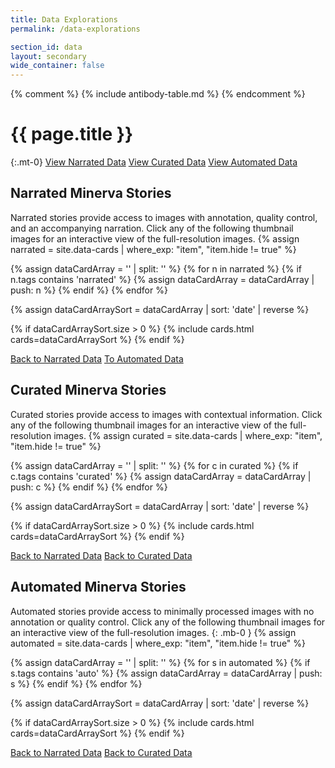 ```yaml
---
title: Data Explorations
permalink: /data-explorations

section_id: data
layout: secondary
wide_container: false
---
```

{% comment %}
{% include antibody-table.md %}
{% endcomment %}

# {{ page.title }}
{:.mt-0}
<a href="#narrated-minerva-stories" class="button">View Narrated Data</a>
<a href="#curated-minerva-stories" class="button2">View Curated Data</a>
<a href="#automated-minerva-stories" class="button">View Automated Data</a>

 
## Narrated Minerva Stories
Narrated stories provide access to images with annotation, quality control, and an accompanying narration. Click any of the following thumbnail images for an interactive view of the full-resolution images. 
{%
    assign narrated = site.data-cards
    | where_exp: "item", "item.hide != true"
%}

{% assign dataCardArray = '' | split: '' %}
{% for n in narrated %}
  {% if n.tags contains 'narrated' %}
    {% assign dataCardArray = dataCardArray | push: n %}
  {% endif %}
{% endfor %}

{% assign dataCardArraySort = dataCardArray | sort: 'date' | reverse %}

{% if dataCardArraySort.size > 0 %}
  {% include cards.html cards=dataCardArraySort %}
{% endif %}

  <a href="#narrated-minerva-stories" class="button">Back to Narrated Data</a>
  <a href="#automated-minerva-stories" class="button2">To Automated Data</a>

## Curated Minerva Stories
Curated stories provide access to images with contextual information. Click any of the following thumbnail images for an interactive view of the full-resolution images. 
{%
    assign curated = site.data-cards
    | where_exp: "item", "item.hide != true"
%}

{% assign dataCardArray = '' | split: '' %}
{% for c in curated %}
  {% if c.tags contains 'curated' %}
    {% assign dataCardArray = dataCardArray | push: c %}
  {% endif %}
{% endfor %}

{% assign dataCardArraySort = dataCardArray | sort: 'date' | reverse %}

{% if dataCardArraySort.size > 0 %}
  {% include cards.html cards=dataCardArraySort %}
{% endif %}

  <a href="#narrated-minerva-stories" class="button">Back to Narrated Data</a>
  <a href="#curated-minerva-stories" class="button2">Back to Curated Data</a>

## Automated Minerva Stories
Automated stories provide access to minimally processed images with no annotation or quality control. Click any of the following thumbnail images for an interactive view of the full-resolution images.
{: .mb-0 }
{%
    assign automated = site.data-cards
    | where_exp: "item", "item.hide != true"
%}

{% assign dataCardArray = '' | split: '' %}
{% for s in automated %}
  {% if s.tags contains 'auto' %}
    {% assign dataCardArray = dataCardArray | push: s %}
  {% endif %}
{% endfor %}

{% assign dataCardArraySort = dataCardArray | sort: 'date' | reverse %}

{% if dataCardArraySort.size > 0 %}
  {% include cards.html cards=dataCardArraySort %}
{% endif %}

  <a href="#narrated-minerva-stories" class="button">Back to Narrated Data</a>
  <a href="#curated-minerva-stories" class="button2">Back to Curated Data</a>